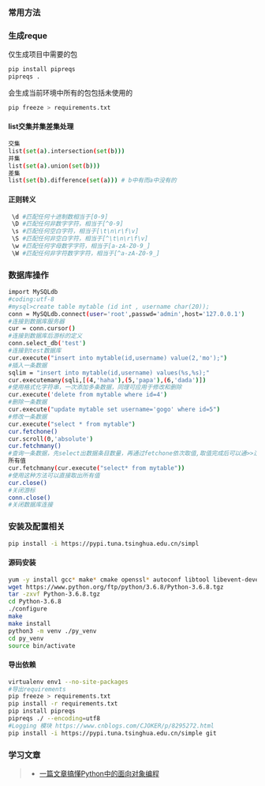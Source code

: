 ### 常用方法

### 生成reque

仅生成项目中需要的包
```bash
pip install pipreqs
pipreqs .
```

会生成当前环境中所有的包包括未使用的
```bash
pip freeze > requirements.txt
```

#### list交集并集差集处理
```bash
交集
list(set(a).intersection(set(b)))
并集
list(set(a).union(set(b)))
差集
list(set(b).difference(set(a))) # b中有而a中没有的
```
#### 正则转义
```bash
 \d #匹配任何十进制数相当于[0-9]
 \D #匹配任何非数字字符，相当于[^0-9]
 \s #匹配任何空白字符，相当于[\t\n\r\f\v]
 \S #匹配任何非空白字符，相当于[^\t\n\r\f\v]
 \w #匹配任何字母数字字符，相当于[a-zA-Z0-9_]
 \W #匹配任何非字符数字字符，相当于[^a-zA-Z0-9_]
```
### 数据库操作
```bash
import MySQLdb
#coding:utf-8
#mysql>create table mytable (id int , username char(20));
conn = MySQLdb.connect(user='root',passwd='admin',host='127.0.0.1')
#连接到数据库服务器
cur = conn.cursor()
#连接到数据库后游标的定义
conn.select_db('test')
#连接到test数据库
cur.execute("insert into mytable(id,username) value(2,'mo');")
#插入一条数据
sqlim = "insert into mytable(id,username) values(%s,%s);"
cur.executemany(sqli,[(4,'haha'),(5,'papa'),(6,'dada')])
#使用格式化字符串，一次添加多条数据，同理可应用于修改和删除
cur.execute('delete from mytable where id=4')
#删除一条数据
cur.execute("update mytable set username='gogo' where id=5")
#修改一条数据
cur.execute("select * from mytable")
cur.fetchone()
cur.scroll(0,'absolute')
cur.fetchmany()
#查询一条数据，先select出数据条目数量，再通过fetchone依次取值,取值完成后可以通>>过scroll重新定义游标位置，如上为让游标在到开头，使用getchmany可以以元组形式取出
所有值
cur.fetchmany(cur.execute("select* from mytable"))
#使用这种方法可以直接取出所有值
cur.close()
#关闭游标
conn.close()
#关闭数据库连接
```
### 安装及配置相关
```bash
pip install -i https://pypi.tuna.tsinghua.edu.cn/simpl
```
#### 源码安装
```bash
yum -y install gcc* make* cmake openssl* autoconf libtool libevent-devel pcre pcre-devel zlib
wget https://www.python.org/ftp/python/3.6.8/Python-3.6.8.tgz
tar -zxvf Python-3.6.8.tgz
cd Python-3.6.8
./configure
make
make install
python3 -m venv ./py_venv
cd py_venv
source bin/activate
```
#### 导出依赖
```bash
virtualenv env1 --no-site-packages
#导出requirements
pip freeze > requirements.txt
pip install -r requirements.txt
pip install pipreqs
pipreqs ./ --encoding=utf8
#Logging 模块 https://www.cnblogs.com/CJOKER/p/8295272.html
pip install -i https://pypi.tuna.tsinghua.edu.cn/simple git
```
### 学习文章
> - [一篇文章搞懂Python中的面向对象编程](http://yangcongchufang.com/%E9%AB%98%E7%BA%A7python%E7%BC%96%E7%A8%8B%E5%9F%BA%E7%A1%80/python-object-class.html) 
